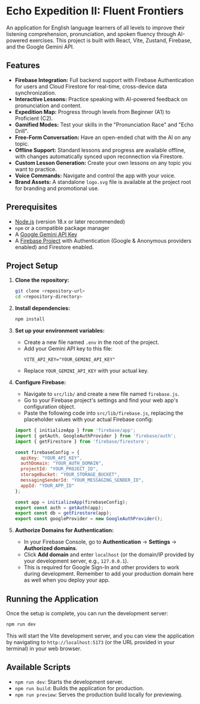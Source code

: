 # Echo Expedition II: Fluent Frontiers

An application for English language learners of all levels to improve their listening comprehension, pronunciation, and spoken fluency through AI-powered exercises. This project is built with React, Vite, Zustand, Firebase, and the Google Gemini API.

## Features

-   **Firebase Integration:** Full backend support with Firebase Authentication for users and Cloud Firestore for real-time, cross-device data synchronization.
-   **Interactive Lessons:** Practice speaking with AI-powered feedback on pronunciation and content.
-   **Expedition Map:** Progress through levels from Beginner (A1) to Proficient (C2).
-   **Gamified Modes:** Test your skills in the "Pronunciation Race" and "Echo Drill".
-   **Free-Form Conversation:** Have an open-ended chat with the AI on any topic.
-   **Offline Support:** Standard lessons and progress are available offline, with changes automatically synced upon reconnection via Firestore.
-   **Custom Lesson Generation:** Create your own lessons on any topic you want to practice.
-   **Voice Commands:** Navigate and control the app with your voice.
-   **Brand Assets:** A standalone `logo.svg` file is available at the project root for branding and promotional use.

## Prerequisites

-   [Node.js](https://nodejs.org/) (version 18.x or later recommended)
-   `npm` or a compatible package manager
-   A [Google Gemini API Key](https://ai.google.dev/)
-   A [Firebase Project](https://firebase.google.com/docs/web/setup) with Authentication (Google & Anonymous providers enabled) and Firestore enabled.

## Project Setup

1.  **Clone the repository:**
    ```bash
    git clone <repository-url>
    cd <repository-directory>
    ```

2.  **Install dependencies:**
    ```bash
    npm install
    ```

3.  **Set up your environment variables:**
    -   Create a new file named `.env` in the root of the project.
    -   Add your Gemini API key to this file:
        ```
        VITE_API_KEY="YOUR_GEMINI_API_KEY"
        ```
    -   Replace `YOUR_GEMINI_API_KEY` with your actual key.

4.  **Configure Firebase:**
    -   Navigate to `src/lib/` and create a new file named `firebase.js`.
    -   Go to your Firebase project's settings and find your web app's configuration object.
    -   Paste the following code into `src/lib/firebase.js`, replacing the placeholder values with your actual Firebase config:
    ```javascript
    import { initializeApp } from 'firebase/app';
    import { getAuth, GoogleAuthProvider } from 'firebase/auth';
    import { getFirestore } from 'firebase/firestore';

    const firebaseConfig = {
      apiKey: "YOUR_API_KEY",
      authDomain: "YOUR_AUTH_DOMAIN",
      projectId: "YOUR_PROJECT_ID",
      storageBucket: "YOUR_STORAGE_BUCKET",
      messagingSenderId: "YOUR_MESSAGING_SENDER_ID",
      appId: "YOUR_APP_ID"
    };

    const app = initializeApp(firebaseConfig);
    export const auth = getAuth(app);
    export const db = getFirestore(app);
    export const googleProvider = new GoogleAuthProvider();
    ```

5.  **Authorize Domains for Authentication:**
    -   In your Firebase Console, go to **Authentication** -> **Settings** -> **Authorized domains**.
    -   Click **Add domain** and enter `localhost` (or the domain/IP provided by your development server, e.g., `127.0.0.1`).
    -   This is required for Google Sign-In and other providers to work during development. Remember to add your production domain here as well when you deploy your app.

## Running the Application

Once the setup is complete, you can run the development server:

```bash
npm run dev
```

This will start the Vite development server, and you can view the application by navigating to `http://localhost:5173` (or the URL provided in your terminal) in your web browser.

## Available Scripts

-   `npm run dev`: Starts the development server.
-   `npm run build`: Builds the application for production.
-   `npm run preview`: Serves the production build locally for previewing.